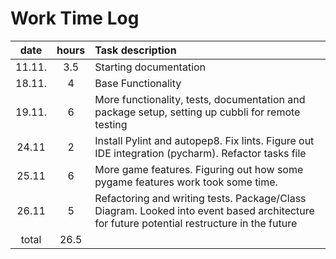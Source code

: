 # Work Time Log

|  date  | hours | Task description                                                                                                                          |
|:------:|:-----:|:------------------------------------------------------------------------------------------------------------------------------------------|
| 11.11. |  3.5  | Starting documentation                                                                                                                    |
| 18.11. |   4   | Base Functionality                                                                                                                        |
| 19.11. |   6   | More functionality, tests, documentation and package setup, setting up cubbli for remote testing                                          |
| 24.11  |   2   | Install Pylint and autopep8. Fix lints. Figure out IDE integration (pycharm). Refactor tasks file                                         |
| 25.11  |   6   | More game features. Figuring out how some pygame features work took some time.                                                            |
| 26.11  |   5   | Refactoring and writing tests. Package/Class Diagram. Looked into event based architecture for future potential restructure in the future | 
| total  | 26.5  |                                                                                                                                           |

 
